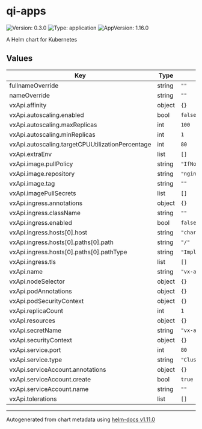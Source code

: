 # qi-apps

![Version: 0.3.0](https://img.shields.io/badge/Version-0.3.0-informational?style=flat-square) ![Type: application](https://img.shields.io/badge/Type-application-informational?style=flat-square) ![AppVersion: 1.16.0](https://img.shields.io/badge/AppVersion-1.16.0-informational?style=flat-square)

A Helm chart for Kubernetes

## Values

| Key | Type | Default | Description |
|-----|------|---------|-------------|
| fullnameOverride | string | `""` |  |
| nameOverride | string | `""` |  |
| vxApi.affinity | object | `{}` |  |
| vxApi.autoscaling.enabled | bool | `false` |  |
| vxApi.autoscaling.maxReplicas | int | `100` |  |
| vxApi.autoscaling.minReplicas | int | `1` |  |
| vxApi.autoscaling.targetCPUUtilizationPercentage | int | `80` |  |
| vxApi.extraEnv | list | `[]` |  |
| vxApi.image.pullPolicy | string | `"IfNotPresent"` |  |
| vxApi.image.repository | string | `"nginx"` |  |
| vxApi.image.tag | string | `""` |  |
| vxApi.imagePullSecrets | list | `[]` |  |
| vxApi.ingress.annotations | object | `{}` |  |
| vxApi.ingress.className | string | `""` |  |
| vxApi.ingress.enabled | bool | `false` |  |
| vxApi.ingress.hosts[0].host | string | `"chart-example.local"` |  |
| vxApi.ingress.hosts[0].paths[0].path | string | `"/"` |  |
| vxApi.ingress.hosts[0].paths[0].pathType | string | `"ImplementationSpecific"` |  |
| vxApi.ingress.tls | list | `[]` |  |
| vxApi.name | string | `"vx-api"` |  |
| vxApi.nodeSelector | object | `{}` |  |
| vxApi.podAnnotations | object | `{}` |  |
| vxApi.podSecurityContext | object | `{}` |  |
| vxApi.replicaCount | int | `1` |  |
| vxApi.resources | object | `{}` |  |
| vxApi.secretName | string | `"vx-api-secret-env"` |  |
| vxApi.securityContext | object | `{}` |  |
| vxApi.service.port | int | `80` |  |
| vxApi.service.type | string | `"ClusterIP"` |  |
| vxApi.serviceAccount.annotations | object | `{}` |  |
| vxApi.serviceAccount.create | bool | `true` |  |
| vxApi.serviceAccount.name | string | `""` |  |
| vxApi.tolerations | list | `[]` |  |

----------------------------------------------
Autogenerated from chart metadata using [helm-docs v1.11.0](https://github.com/norwoodj/helm-docs/releases/v1.11.0)
